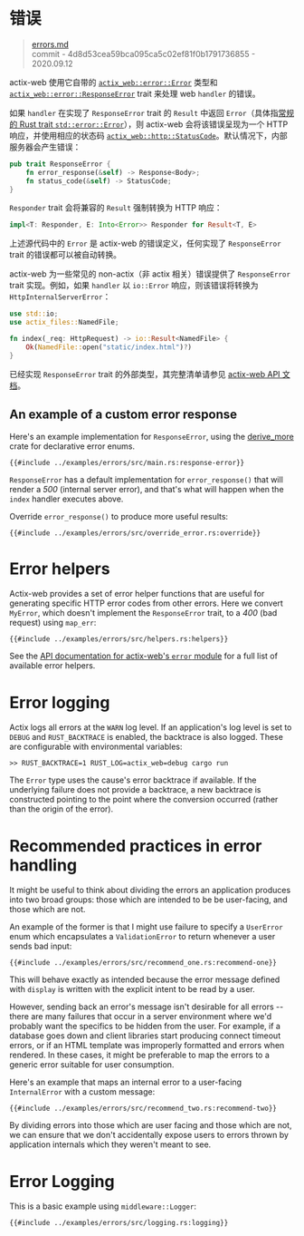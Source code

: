 # 错误

> [errors.md](https://github.com/actix/actix-website/blob/master/content/docs/errors.md)
> <br />
> commit - 4d8d53cea59bca095ca5c02ef81f0b1791736855 - 2020.09.12

actix-web 使用它自带的 [`actix_web::error::Error`][actixerror] 类型和 [`actix_web::error::ResponseError`][responseerror] trait 来处理 web `handler` 的错误。

如果 `handler` 在实现了 `ResponseError` trait 的 `Result` 中返回 `Error`（具体指[常规的 Rust trait
`std::error::Error`][stderror]），则 actix-web 会将该错误呈现为一个 HTTP 响应，并使用相应的状态码 [`actix_web::http::StatusCode`][status_code]。默认情况下，内部服务器会产生错误：

```rust
pub trait ResponseError {
    fn error_response(&self) -> Response<Body>;
    fn status_code(&self) -> StatusCode;
}
```

`Responder` trait 会将兼容的 `Result` 强制转换为 HTTP 响应：

```rust
impl<T: Responder, E: Into<Error>> Responder for Result<T, E>
```

上述源代码中的 `Error` 是 actix-web 的错误定义，任何实现了 `ResponseError` trait 的错误都可以被自动转换。

actix-web 为一些常见的 non-actix（非 actix 相关）错误提供了 `ResponseError` trait 实现。例如，如果 `handler` 以 `io::Error` 响应，则该错误将转换为 `HttpInternalServerError`：

```rust
use std::io;
use actix_files::NamedFile;

fn index(_req: HttpRequest) -> io::Result<NamedFile> {
    Ok(NamedFile::open("static/index.html")?)
}
```

已经实现 `ResponseError` trait 的外部类型，其完整清单请参见 [actix-web API 文档][responseerrorimpls]。

## An example of a custom error response

Here's an example implementation for `ResponseError`, using the [derive_more] crate
for declarative error enums.

```rust,edition2018,no_run,noplaypen
{{#include ../examples/errors/src/main.rs:response-error}}
```

`ResponseError` has a default implementation for `error_response()` that will render a _500_
(internal server error), and that's what will happen when the `index` handler executes above.

Override `error_response()` to produce more useful results:

```rust,edition2018,no_run,noplaypen
{{#include ../examples/errors/src/override_error.rs:override}}
```

# Error helpers

Actix-web provides a set of error helper functions that are useful for generating specific HTTP
error codes from other errors. Here we convert `MyError`, which doesn't implement the
`ResponseError` trait, to a _400_ (bad request) using `map_err`:

```rust,edition2018,no_run,noplaypen
{{#include ../examples/errors/src/helpers.rs:helpers}}
```

See the [API documentation for actix-web's `error` module][actixerror] for a full list of available
error helpers.

# Error logging

Actix logs all errors at the `WARN` log level. If an application's log level is set to `DEBUG` and
`RUST_BACKTRACE` is enabled, the backtrace is also logged. These are configurable with environmental
variables:

```
>> RUST_BACKTRACE=1 RUST_LOG=actix_web=debug cargo run
```

The `Error` type uses the cause's error backtrace if available. If the underlying failure does not
provide a backtrace, a new backtrace is constructed pointing to the point where the conversion
occurred (rather than the origin of the error).

# Recommended practices in error handling

It might be useful to think about dividing the errors an application produces into two broad groups:
those which are intended to be be user-facing, and those which are not.

An example of the former is that I might use failure to specify a `UserError` enum which
encapsulates a `ValidationError` to return whenever a user sends bad input:

```rust,edition2018,no_run,noplaypen
{{#include ../examples/errors/src/recommend_one.rs:recommend-one}}
```

This will behave exactly as intended because the error message defined with `display` is written
with the explicit intent to be read by a user.

However, sending back an error's message isn't desirable for all errors -- there are many failures
that occur in a server environment where we'd probably want the specifics to be hidden from the
user. For example, if a database goes down and client libraries start producing connect timeout
errors, or if an HTML template was improperly formatted and errors when rendered. In these cases, it
might be preferable to map the errors to a generic error suitable for user consumption.

Here's an example that maps an internal error to a user-facing `InternalError` with a custom
message:

```rust,edition2018,no_run,noplaypen
{{#include ../examples/errors/src/recommend_two.rs:recommend-two}}
```

By dividing errors into those which are user facing and those which are not, we can ensure that we
don't accidentally expose users to errors thrown by application internals which they weren't meant
to see.

# Error Logging

This is a basic example using `middleware::Logger`:

```rust,edition2018,no_run,noplaypen
{{#include ../examples/errors/src/logging.rs:logging}}
```

[actixerror]: https://docs.rs/actix-web/3/actix_web/error/struct.Error.html
[errorhelpers]: https://docs.rs/actix-web/3/actix_web/trait.ResponseError.html
[derive_more]: https://crates.io/crates/derive_more
[responseerror]: https://docs.rs/actix-web/3/actix_web/error/trait.ResponseError.html
[responseerrorimpls]:
  https://docs.rs/actix-web/3/actix_web/error/trait.ResponseError.html#foreign-impls
[stderror]: https://doc.rust-lang.org/std/error/trait.Error.html
[status_code]: https://docs.rs/actix-web/3.0.0/actix_web/http/struct.StatusCode.html
